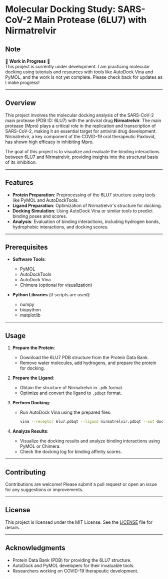 
# Molecular Docking Study: SARS-CoV-2 Main Protease (6LU7) with Nirmatrelvir  
## Note  
🚧 **Work in Progress** 🚧  
This project is currently under development. I am practicing molecular docking using tutorials and resources with tools like AutoDock Vina and PyMOL, and the work is not yet complete. Please check back for updates as I make progress!

---

## Overview  
This project involves the molecular docking analysis of the SARS-CoV-2 main protease (PDB ID: 6LU7) with the antiviral drug **Nirmatrelvir**. The main protease (Mpro) plays a critical role in the replication and transcription of SARS-CoV-2, making it an essential target for antiviral drug development. Nirmatrelvir, a key component of the COVID-19 oral therapeutic Paxlovid, has shown high efficacy in inhibiting Mpro.

The goal of this project is to visualize and evaluate the binding interactions between 6LU7 and Nirmatrelvir, providing insights into the structural basis of its inhibition.

---

## Features  
- **Protein Preparation**: Preprocessing of the 6LU7 structure using tools like PyMOL and AutoDockTools.  
- **Ligand Preparation**: Optimization of Nirmatrelvir's structure for docking.  
- **Docking Simulation**: Using AutoDock Vina or similar tools to predict binding poses and scores.  
- **Analysis**: Evaluation of binding interactions, including hydrogen bonds, hydrophobic interactions, and docking scores.


---

## Prerequisites  
- **Software Tools**:  
  - PyMOL  
  - AutoDockTools  
  - AutoDock Vina  
  - Chimera (optional for visualization)  

- **Python Libraries** (if scripts are used):  
  - numpy  
  - biopython  
  - matplotlib  

---

## Usage  
1. **Prepare the Protein**:  
   - Download the 6LU7 PDB structure from the Protein Data Bank.  
   - Remove water molecules, add hydrogens, and prepare the protein for docking.  

2. **Prepare the Ligand**:  
   - Obtain the structure of Nirmatrelvir in `.pdb` format.  
   - Optimize and convert the ligand to `.pdbqt` format.  

3. **Perform Docking**:  
   - Run AutoDock Vina using the prepared files:  
     ```bash
     vina --receptor 6lu7.pdbqt --ligand nirmatrelvir.pdbqt --out docking_results.pdbqt --log docking.log
     ```

4. **Analyze Results**:  
   - Visualize the docking results and analyze binding interactions using PyMOL or Chimera.  
   - Check the docking log for binding affinity scores.


---

## Contributing  
Contributions are welcome! Please submit a pull request or open an issue for any suggestions or improvements.  

---

## License  
This project is licensed under the MIT License. See the [LICENSE](LICENSE) file for details.  

---

## Acknowledgments  
- Protein Data Bank (PDB) for providing the 6LU7 structure.  
- AutoDock and PyMOL developers for their invaluable tools.  
- Researchers working on COVID-19 therapeutic development.
